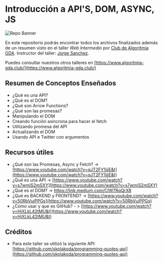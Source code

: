 # Introducción a API'S, DOM, ASYNC, JS
![Repo Banner](https://img.evbuc.com/https%3A%2F%2Fcdn.evbuc.com%2Fimages%2F108108883%2F272470550605%2F1%2Foriginal.20200809-021703?w=1080&auto=format%2Ccompress&q=75&sharp=10&rect=0%2C80%2C2560%2C1280&s=8baaab918c5a05b2309922a69b93d3f9)

En este repositorio podrás encontrar todos los archivos finalizados además de un resumen visto en el taller *Web Intermedio* por [Club de Algoritmia GDA](https://github.com/Club-de-Algoritmia-GDA). Instructor del taller: [Jorge Sanchez](https://github.com/S4ND1X).

Puedes consutlar nuestros otros talleres en [https://www.algoritmia-gda.club/](https://www.algoritmia-gda.club/)
## Resumen de Conceptos Enseñados

 - ¿Qué es una API? 
 - ¿Qué es el DOM? 
 - ¿Qué son Arrow Functions? 
 - ¿Qué son las promesas? 
 - Manipulando el DOM
 - Creando función asíncrona para hacer el fetch
 - Utilizando promesa del API
 - Actualizando el DOM
 - Usando API e Twitter con argumentos


## Recursos útiles

 - ¿Qué son las Promesas, Async y Fetch? -> [https://www.youtube.com/watch?v=qJT2FY1jjjE&t](https://www.youtube.com/watch?v=qJT2FY1jjjE&t)
 - ¿Qué es una API -> [https://www.youtube.com/watch?v=s7wmiS2mSXY](https://www.youtube.com/watch?v=s7wmiS2mSXY)
 - ¿Qué es el DOM? -> https://link.medium.com/CIW7RqQrX8
 - ¿Qué es BACKEND y FRONTEND?  -> [https://www.youtube.com/watch?v=50RbVujPPGs](https://www.youtube.com/watch?v=50RbVujPPGs)
 - ¿Como usar y que es GitHub? - > [https://www.youtube.com/watch?v=HiXLkL42tMU&t](https://www.youtube.com/watch?v=HiXLkL42tMU&t)

## Créditos

 - Para este taller se utilizó la siguiente API: [https://github.com/skolakoda/programming-quotes-api](https://github.com/skolakoda/programming-quotes-api)

